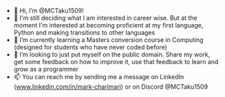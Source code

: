 - 👋 Hi, I’m @MCTaku1509!
- 👀 I'm still deciding what I am interested in career wise. But at the moment I'm interested at becoming proficient at my first language, Python and making transitions to other languages
- 🌱 I’m currently learning a Masters conversion course in Computing (designed for students who have never coded before)
- 💞️ I’m looking to just put myself on the public domain. Share my work, get some feedback on how to improve it, use that feedback to learn and grow as a programmer
- 📫 You can reach me by sending me a message on LinkedIn (www.linkedin.com/in/mark-charimari) or on Discord @MCTaku1509

<!---
MCTaku1509/MCTaku1509 is a ✨ special ✨ repository because its `README.md` (this file) appears on your GitHub profile.
You can click the Preview link to take a look at your changes.
--->
